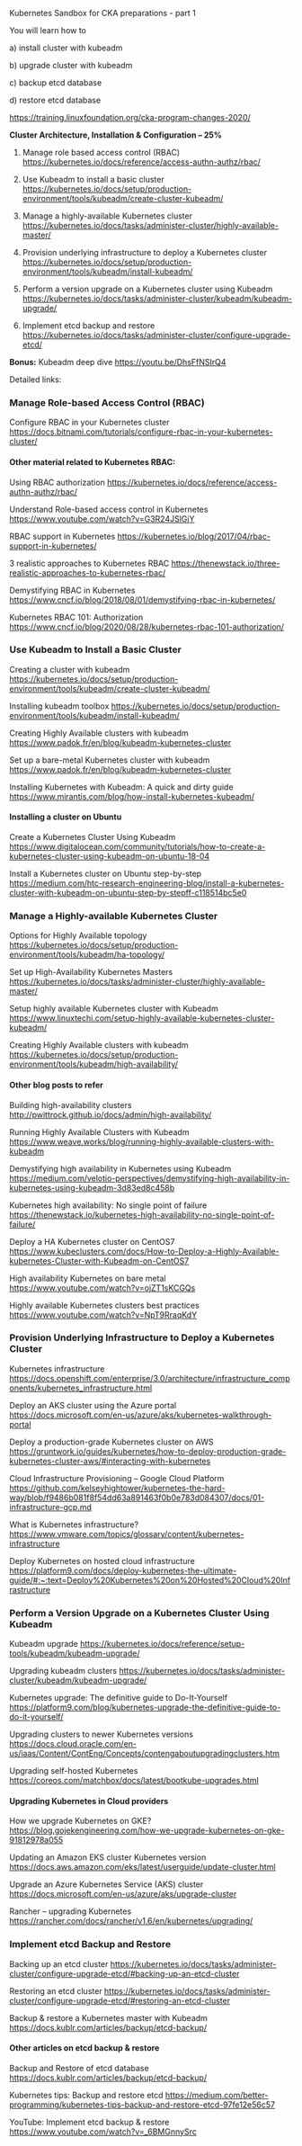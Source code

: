 Kubernetes Sandbox for CKA  preparations - part 1 

You will learn how to 

a) install cluster with kubeadm

b) upgrade cluster with kubeadm

c) backup etcd database

d) restore etcd database


https://training.linuxfoundation.org/cka-program-changes-2020/


**Cluster Architecture, Installation & Configuration – 25%**

1. Manage role based access control (RBAC)
https://kubernetes.io/docs/reference/access-authn-authz/rbac/

2. Use Kubeadm to install a basic cluster
https://kubernetes.io/docs/setup/production-environment/tools/kubeadm/create-cluster-kubeadm/


3. Manage a highly-available Kubernetes cluster
https://kubernetes.io/docs/tasks/administer-cluster/highly-available-master/


4. Provision underlying infrastructure to deploy a Kubernetes cluster
https://kubernetes.io/docs/setup/production-environment/tools/kubeadm/install-kubeadm/

5. Perform a version upgrade on a Kubernetes cluster using Kubeadm
https://kubernetes.io/docs/tasks/administer-cluster/kubeadm/kubeadm-upgrade/

6. Implement etcd backup and restore
https://kubernetes.io/docs/tasks/administer-cluster/configure-upgrade-etcd/

**Bonus:**
Kubeadm deep dive
https://youtu.be/DhsFfNSIrQ4


Detailed links:


### Manage Role-based Access Control (RBAC)
Configure RBAC in your Kubernetes cluster
https://docs.bitnami.com/tutorials/configure-rbac-in-your-kubernetes-cluster/


#### Other material related to Kubernetes RBAC:

Using RBAC authorization
https://kubernetes.io/docs/reference/access-authn-authz/rbac/

Understand Role-based access control in Kubernetes
https://www.youtube.com/watch?v=G3R24JSlGjY

RBAC support in Kubernetes
https://kubernetes.io/blog/2017/04/rbac-support-in-kubernetes/


3 realistic approaches to Kubernetes RBAC
https://thenewstack.io/three-realistic-approaches-to-kubernetes-rbac/


Demystifying RBAC in Kubernetes
https://www.cncf.io/blog/2018/08/01/demystifying-rbac-in-kubernetes/


Kubernetes RBAC 101: Authorization
https://www.cncf.io/blog/2020/08/28/kubernetes-rbac-101-authorization/

### Use Kubeadm to Install a Basic Cluster

Creating a cluster with kubeadm
https://kubernetes.io/docs/setup/production-environment/tools/kubeadm/create-cluster-kubeadm/

Installing kubeadm toolbox
https://kubernetes.io/docs/setup/production-environment/tools/kubeadm/install-kubeadm/

Creating Highly Available clusters with kubeadm
https://www.padok.fr/en/blog/kubeadm-kubernetes-cluster

Set up a bare-metal Kubernetes cluster with kubeadm
https://www.padok.fr/en/blog/kubeadm-kubernetes-cluster

Installing Kubernetes with Kubeadm: A quick and dirty guide
https://www.mirantis.com/blog/how-install-kubernetes-kubeadm/

#### Installing a cluster on Ubuntu

Create a Kubernetes Cluster Using Kubeadm
https://www.digitalocean.com/community/tutorials/how-to-create-a-kubernetes-cluster-using-kubeadm-on-ubuntu-18-04

Install a Kubernetes cluster on Ubuntu step-by-step
https://medium.com/htc-research-engineering-blog/install-a-kubernetes-cluster-with-kubeadm-on-ubuntu-step-by-stepff-c118514bc5e0

### Manage a Highly-available Kubernetes Cluster

Options for Highly Available topology
https://kubernetes.io/docs/setup/production-environment/tools/kubeadm/ha-topology/

Set up High-Availability Kubernetes Masters
https://kubernetes.io/docs/tasks/administer-cluster/highly-available-master/

Setup highly available Kubernetes cluster with Kubeadm
https://www.linuxtechi.com/setup-highly-available-kubernetes-cluster-kubeadm/

Creating Highly Available clusters with kubeadm
https://kubernetes.io/docs/setup/production-environment/tools/kubeadm/high-availability/


#### Other blog posts to refer

Building high-availability clusters
http://pwittrock.github.io/docs/admin/high-availability/

Running Highly Available Clusters with Kubeadm
https://www.weave.works/blog/running-highly-available-clusters-with-kubeadm

Demystifying high availability in Kubernetes using Kubeadm
https://medium.com/velotio-perspectives/demystifying-high-availability-in-kubernetes-using-kubeadm-3d83ed8c458b

Kubernetes high availability: No single point of failure
https://thenewstack.io/kubernetes-high-availability-no-single-point-of-failure/

Deploy a HA Kubernetes cluster on CentOS7
https://www.kubeclusters.com/docs/How-to-Deploy-a-Highly-Available-kubernetes-Cluster-with-Kubeadm-on-CentOS7

High availability Kubernetes on bare metal
https://www.youtube.com/watch?v=ojZT1sKCGQs

Highly available Kubernetes clusters best practices
https://www.youtube.com/watch?v=NpT9RraqKdY

### Provision Underlying Infrastructure to Deploy a Kubernetes Cluster

Kubernetes infrastructure
https://docs.openshift.com/enterprise/3.0/architecture/infrastructure_components/kubernetes_infrastructure.html

Deploy an AKS cluster using the Azure portal
https://docs.microsoft.com/en-us/azure/aks/kubernetes-walkthrough-portal

Deploy a production-grade Kubernetes cluster on AWS
https://gruntwork.io/guides/kubernetes/how-to-deploy-production-grade-kubernetes-cluster-aws/#interacting-with-kubernetes

Cloud Infrastructure Provisioning – Google Cloud Platform
https://github.com/kelseyhightower/kubernetes-the-hard-way/blob/f9486b081f8f54dd63a891463f0b0e783d084307/docs/01-infrastructure-gcp.md


What is Kubernetes infrastructure?
https://www.vmware.com/topics/glossary/content/kubernetes-infrastructure

Deploy Kubernetes on hosted cloud infrastructure
https://platform9.com/docs/deploy-kubernetes-the-ultimate-guide/#:~:text=Deploy%20Kubernetes%20on%20Hosted%20Cloud%20Infrastructure

### Perform a Version Upgrade on a Kubernetes Cluster Using Kubeadm

Kubeadm upgrade
https://kubernetes.io/docs/reference/setup-tools/kubeadm/kubeadm-upgrade/

Upgrading kubeadm clusters
https://kubernetes.io/docs/tasks/administer-cluster/kubeadm/kubeadm-upgrade/

Kubernetes upgrade: The definitive guide to Do-It-Yourself
https://platform9.com/blog/kubernetes-upgrade-the-definitive-guide-to-do-it-yourself/

Upgrading clusters to newer Kubernetes versions
https://docs.cloud.oracle.com/en-us/iaas/Content/ContEng/Concepts/contengaboutupgradingclusters.htm

Upgrading self-hosted Kubernetes
https://coreos.com/matchbox/docs/latest/bootkube-upgrades.html

#### Upgrading Kubernetes in Cloud providers

How we upgrade Kubernetes on GKE?
https://blog.gojekengineering.com/how-we-upgrade-kubernetes-on-gke-91812978a055

Updating an Amazon EKS cluster Kubernetes version
https://docs.aws.amazon.com/eks/latest/userguide/update-cluster.html

Upgrade an Azure Kubernetes Service (AKS) cluster
https://docs.microsoft.com/en-us/azure/aks/upgrade-cluster

Rancher – upgrading Kubernetes
https://rancher.com/docs/rancher/v1.6/en/kubernetes/upgrading/

### Implement etcd Backup and Restore

Backing up an etcd cluster
https://kubernetes.io/docs/tasks/administer-cluster/configure-upgrade-etcd/#backing-up-an-etcd-cluster

Restoring an etcd cluster
https://kubernetes.io/docs/tasks/administer-cluster/configure-upgrade-etcd/#restoring-an-etcd-cluster

Backup & restore a Kubernetes master with Kubeadm
https://docs.kublr.com/articles/backup/etcd-backup/

#### Other articles on etcd backup & restore

Backup and Restore of etcd database
https://docs.kublr.com/articles/backup/etcd-backup/

Kubernetes tips: Backup and restore etcd
https://medium.com/better-programming/kubernetes-tips-backup-and-restore-etcd-97fe12e56c57

YouTube: Implement etcd backup & restore
https://www.youtube.com/watch?v=_6BMGnnySrc

